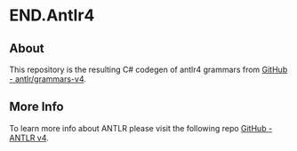 # END.Antlr4

## About

This repository is the resulting C# codegen of antlr4 grammars from [GitHub - antlr/grammars-v4](https://github.com/antlr/grammars-v4/tree/master).

## More Info

To learn more info about ANTLR please visit the following repo [GitHub - ANTLR v4](https://github.com/antlr/antlr4).
